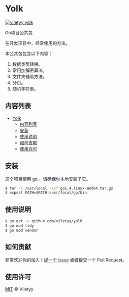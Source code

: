 <!--
 * @Date: 2021-03-21 19:54:57
 * @LastEditors: viletyy
 * @LastEditTime: 2021-06-10 14:29:28
 * @FilePath: /yolk/README.md
-->
# Yolk

[![viletyy yolk](https://img.shields.io/badge/readme%20style-standard-brightgreen.svg?style=flat-square)](https://github.com/viletyy/yolk)

Go项目公共包

在开发项目中，经常使用的方法。

本公共包包含以下内容：

1. 数据类型转换。
2. 常用加解密算法。
3. 文件夹辅助方法。
4. 分页。
5. 随机字符串。

## 内容列表

- [Yolk](#yolk)
  - [内容列表](#内容列表)
  - [安装](#安装)
  - [使用说明](#使用说明)
  - [如何贡献](#如何贡献)
  - [使用许可](#使用许可)

## 安装

这个项目使用 [go](https://golang.org/) 。请确保你本地安装了它。

```sh
$ tar -C /usr/local -xzf go1.4.linux-amd64.tar.gz
$ export PATH=$PATH:/usr/local/go/bin
```

## 使用说明

```sh
$ go get -u github.com/viletyy/yolk
$ go mod tidy
$ go mod vendor
```

## 如何贡献

非常欢迎你的加入！[提一个 Issue](https://github.com/viletyy/yolk/issues/new) 或者提交一个 Pull Request。


## 使用许可

[MIT](LICENSE) © Viletyy
